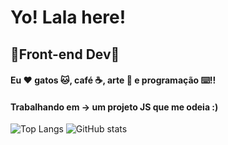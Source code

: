 # Yo! Lala here!
## 🌟Front-end Dev🌟
#### Eu ❤️ gatos 🐱, café ☕, arte 🎨 e programação ⌨️!!
#### Trabalhando em -> um projeto JS que me odeia :)
 ![Top Langs](https://github-readme-stats.vercel.app/api/top-langs/?username=CharalambosIoannou&theme=radical)
  ![GitHub stats](https://github-readme-stats.vercel.app/api?username=lalinha123&show_icons=true&theme=radical)



